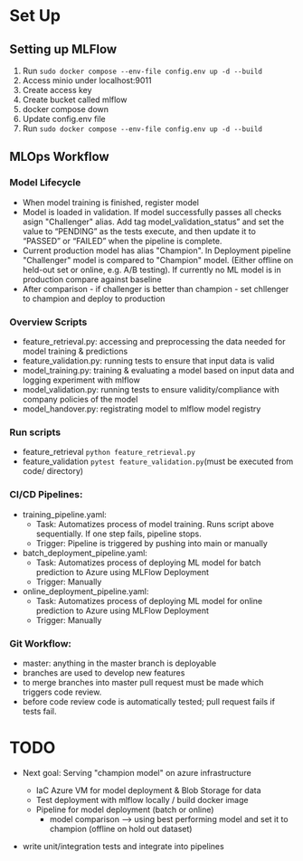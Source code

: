 

# Set Up

## Setting up MLFlow 

1) Run ```sudo docker compose --env-file config.env up -d --build```
2) Access minio under localhost:9011
3) Create access key
4) Create bucket called mlflow
5) docker compose down
6) Update config.env file
7) Run ```sudo docker compose --env-file config.env up -d --build```


## MLOps Workflow

### Model Lifecycle

- When model training is finished, register model
- Model is loaded in validation. If model successfully passes all checks asign "Challenger" alias. Add tag model_validation_status” and set the value to “PENDING” as the tests execute, and then update it to “PASSED” or “FAILED” when the pipeline is complete.
- Current production model has alias "Champion". In Deployment pipeline "Challenger" model is compared to "Champion" model. (Either offline on held-out set or online, e.g. A/B testing). If currently no ML model is in production compare against baseline 
- After comparison - if challenger is better than champion - set chllenger to champion and deploy to production


### Overview Scripts
- feature_retrieval.py: accessing and preprocessing the data needed for model training & predictions
- feature_validation.py: running tests to ensure that input data is valid
- model_training.py: training & evaluating a model based on input data and logging experiment with mlflow
- model_validation.py: running tests to ensure validity/compliance with company policies of the model
- model_handover.py: registrating model to mlflow model registry

### Run scripts
- feature_retrieval ```python feature_retrieval.py```
- feature_validation ```pytest feature_validation.py```(must be executed from code/ directory) 


### CI/CD Pipelines:
- training_pipeline.yaml: 
    - Task: Automatizes process of model training. Runs script above sequentially. If one step fails, pipeline stops. 
    - Trigger: Pipeline is triggered by pushing into main or manually
- batch_deployment_pipeline.yaml: 
    - Task: Automatizes process of deploying ML model for batch prediction to Azure using MLFlow Deployment
    - Trigger: Manually
- online_deployment_pipeline.yaml:
    - Task: Automatizes process of deploying ML model for online prediction to Azure using MLFlow Deployment
    - Trigger: Manually

### Git Workflow:
- master: anything in the master branch is deployable
- branches are used to develop new features
- to merge branches into master pull request must be made which triggers code review. 
- before code review code is automatically tested; pull request fails if tests fail. 

# TODO
- Next goal: Serving "champion model" on azure infrastructure
    - IaC Azure VM for model deployment & Blob Storage for data
    - Test deployment with mlflow locally / build docker image
    - Pipeline for model deployment (batch or online)
        - model comparison --> using best performing model and set it to champion (offline on hold out dataset)

- write unit/integration tests and integrate into pipelines

